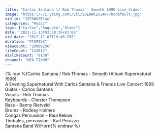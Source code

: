 ```yaml
---
title: "Carlos Santana \/ Rob Thomas - Smooth 1999 Live Video"
image: "https:\/\/i.ytimg.com\/vi\/28E8WKZ614w\/hqdefault.jpg"
vid_id: "28E8WKZ614w"
categories: "Music"
tags: ["Carlos","Augusto","Alves"]
date: "2021-11-13T03:30:38+03:00"
vid_date: "2012-11-03T19:46:25Z"
duration: "PT6M45S"
viewcount: "28969256"
likeCount: "143817"
dislikeCount: "6138"
channel: "NEA ZIXNH"
---
```

{% raw %}Carlos Santana / Rob Thomas - Smooth (Album Supernatural 1999) <br />A Evening Supernatural With Carlos Santana &amp; Friends Live Concert 1999 <br />Guitar - Carlos Santana <br />Vocals - Rob Thomas<br />Keyboards - Chester Thompson <br />Bass - Benny Rietveld <br />Drums - Rodney Holmes <br />Congas Percussion - Raul Rekow <br />Timbales, percussion - Karl Perazzo <br />Santana Band W/Horn{% endraw %}
